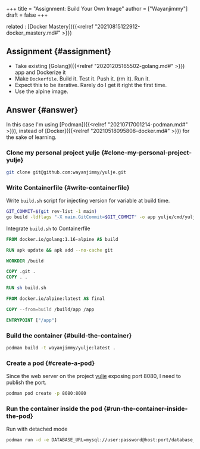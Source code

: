 +++
title = "Assignment: Build Your Own Image"
author = ["Wayanjimmy"]
draft = false
+++

related
: [Docker Mastery]({{<relref "20210815122912-docker_mastery.md#" >}})


## Assignment {#assignment}

-   Take existing [Golang]({{<relref "20201205165502-golang.md#" >}}) app and Dockerize it
-   Make `Dockerfile`. Build it. Test it. Push it. (rm it). Run it.
-   Expect this to be iterative. Rarely do I get it right the first time.
-   Use the alpine image.


## Answer {#answer}

In this case I'm using [Podman]({{<relref "20210717001214-podman.md#" >}}), instead of [Docker]({{<relref "20210518095808-docker.md#" >}}) for the sake of learning.


### Clone my personal project yulje {#clone-my-personal-project-yulje}

```sh
git clone git@github.com:wayanjimmy/yulje.git
```


### Write Containerfile {#write-containerfile}

Write `build.sh` script for injecting version for variable at build time.

```bash
GIT_COMMIT=$(git rev-list -1 main)
go build -ldflags "-X main.GitCommit=$GIT_COMMIT" -o app yulje/cmd/yulje
```

Integrate `build.sh` to Containerfile

```Dockerfile
FROM docker.io/golang:1.16-alpine AS build

RUN apk update && apk add --no-cache git

WORKDIR /build

COPY .git .
COPY . .

RUN sh build.sh

FROM docker.io/alpine:latest AS final

COPY --from=build /build/app /app

ENTRYPOINT ["/app"]
```


### Build the container {#build-the-container}

```sh
podman build -t wayanjimmy/yulje:latest .
```


### Create a pod {#create-a-pod}

Since the web server on the project [yulje](https://github.com/wayanjimmy/yulje) exposing port 8080, I need to publish the port.

```sh
podman pod create -p 8080:8080
```


### Run the container inside the pod {#run-the-container-inside-the-pod}

Run with detached mode

```sh
podman run -d -e DATABASE_URL=mysql://user:password@host:port/database_name -d --pod pod_name wayanjimmy/yulje:latest
```

